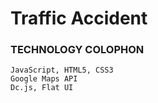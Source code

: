 # Traffic Accident

### TECHNOLOGY COLOPHON

    JavaScript, HTML5, CSS3
    Google Maps API
    Dc.js, Flat UI
    
